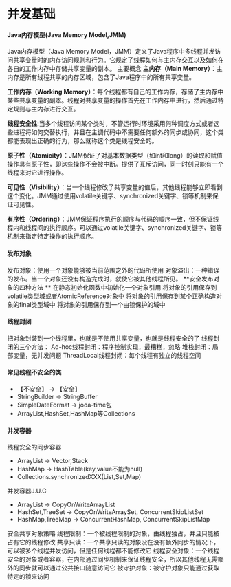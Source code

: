 # 并发基础
#### Java内存模型(Java Memory Model,JMM)
Java内存模型（Java Memory Model，JMM）定义了Java程序中多线程并发访问共享变量时的内存访问规则和行为。它规定了线程如何与主内存交互以及如何在各自的工作内存中存储共享变量的副本。
主要概念
**主内存（Main Memory）**：主内存是所有线程共享的内存区域，包含了Java程序中的所有共享变量。

**工作内存（Working Memory）**：每个线程都有自己的工作内存，存储了主内存中某些共享变量的副本。线程对共享变量的操作首先在工作内存中进行，然后通过特定规则与主内存进行交互。

**线程安全性**:当多个线程访问某个类时，不管运行时环境采用何种调度方式或者这些进程将如何交替执行，并且在主调代码中不需要任何额外的同步或协同，这个类都能表现出正确的行为，那么就称这个类是线程安全的。

**原子性（Atomicity）**：JMM保证了对基本数据类型（如int和long）的读取和赋值操作具有原子性，即这些操作不会被中断。提供了互斥访问，同一时刻只能有一个线程来对它进行操作。

**可见性（Visibility）**：当一个线程修改了共享变量的值后，其他线程能够立即看到这个变化。JMM通过使用volatile关键字、synchronized关键字、锁等机制来保证可见性。

**有序性（Ordering）**：JMM保证程序执行的顺序与代码的顺序一致，但不保证线程内和线程间的执行顺序。可以通过volatile关键字、synchronized关键字、锁等机制来指定特定操作的执行顺序。

#### 发布对象
发布对象：使用一个对象能够被当前范围之外的代码所使用
对象溢出：一种错误的发布。当一个对象还没有构造完成时，就使它被其他线程所见。
**安全发布对象的四种方法 **
在静态初始化函数中初始化一个对象引用
将对象的引用保存到volatile类型域或者AtomicReference对象中
将对象的引用保存到某个正确构造对象的final类型域中
将对象的引用保存到一个由锁保护的域中

#### 线程封闭
把对象封装到一个线程里，也就是不使用共享变量，也就是线程安全的了
线程封闭的三个方法：
Ad-hoc线程封闭：程序控制实现，最糟糕，忽略
堆栈封闭：局部变量，无并发问题
ThreadLocal线程封闭：每个线程有独立的线程空间
#### 常见线程不安全的类

- 【不安全】 -> 【安全】
- StringBuilder  -> StringBuffer
- SimpleDateFormat -> joda-time包
- ArrayList,HashSet,HashMap等Collections

#### 并发容器
线程安全的同步容器

- ArrayList -> Vector,Stack
- HashMap -> HashTable(key,value不能为null)
- Collections.synchronizedXXX(List,Set,Map)

并发容器J.U.C

- ArrayList -> CopyOnWriteArrayList
- HashSet,TreeSet -> CopyOnWriteArraySet, ConcurrentSkipListSet
- HashMap,TreeMap -> ConcurrentHashMap, ConcurrentSkipListMap

安全共享对象策略
线程限制：一个被线程限制的对象，由线程独占，并且只能被占有它的线程修改
共享只读：一个共享只读的对象没在没有额外同步的情况下，可以被多个线程并发访问，但是任何线程都不能修改它
线程安全对象：一个线程安全的对象或者容器，在内部通过同步机制来保证线程安全，所以其他线程无需额外的同步就可以通过公共接口随意访问它
被守护对象：被守护对象只能通过获取特定的锁来访问

